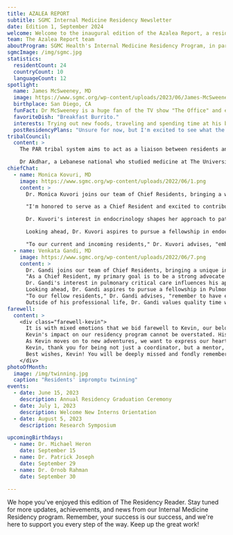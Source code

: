 ```yaml
---
title: AZALEA REPORT
subtitle: SGMC Internal Medicine Residency Newsletter
date: Edition 1, September 2024
welcome: Welcome to the inaugural edition of the Azalea Report, a resident-led e-newsletter for our Internal Medicine Residency program at South Georgia Medical Center in Valdosta, Georgia. We chose the name "Azalea Report" to honor Valdosta's nickname as the "Azalea City," reflecting our aim to flourish and showcase the best of our program, much like the vibrant azaleas that bloom across our city each spring. In this first edition, we're excited to introduce our editorial team, spotlight outstanding residents, share program achievements, and hear from our newly appointed Chief Residents about their plans for the coming year. We'll also feature a section on community engagement, highlighting how our residents contribute to Valdosta and surrounding areas. Whether you're a current resident, faculty member, prospective applicant, or simply interested in our program, we invite you to explore the Azalea Report and join us on this exciting journey of growth and excellence in medical education.
team: The Azalea Report team
aboutProgram: SGMC Health's Internal Medicine Residency Program, in partnership with Mercer University School of Medicine, aims to create a broader pipeline of doctors in Georgia, especially in rural communities. Our program combines academic excellence with hands-on experience, leveraging SGMC Health's highly capable health delivery system. Under the leadership of Dr. Gregory Beale, Program Director, and Dr. Leslie Lamptey, Associate Program Director, we are committed to educating physicians to meet the primary care and healthcare needs of rural and medically underserved areas of Georgia.
sgmcImage: /img/sgmc.jpg
statistics:
  residentCount: 24
  countryCount: 10
  languageCount: 12
spotlight:
  name: James McSweeney, MD
  image: https://www.sgmc.org/wp-content/uploads/2023/06/James-McSweeney.png
  birthplace: San Diego, CA
  funFact: Dr McSweeney is a huge fan of the TV show "The Office" and even has a tattoo of the show's logo on his arm.
  favoriteDish: "Breakfast Burrito."
  interests: Trying out new foods, traveling and spending time at his beach house in Florida.
  postResidencyPlans: "Unsure for now, but I'm excited to see what the future holds!"
tribalCouncil:
  content: >
    The PAR tribal system aims to act as a liaison between residents and GME focusing on resident wellness, building camaraderie and improving the resident experience. The PAR resident body recently voted for Dr Ghida Akdhar as the new Vice President, with Dr Danhely Cruz continuing on as our president. We thank Dr Sheri Walls for all her hardwork and dedication in advocating for the resident body and improving the resident experience. 

    Dr Akdhar, a Lebanese national who studied medicine at The Universite Saint Joseph in Lebanon, is excited for her new role and is committed to the continued improvement of resident well-being. "I was always drawn to extracurricular activities where I can voice my opinion, advocate for change and develop my leadership skills. I don't believe that we have to be in any titled position to have a leading role in change, but I did want to be held accountable for my work, and that's why I decided to run for a leadership position in the Tribal Council. I really believe we can shape residency into what it's supposed to be, an enjoyable training experience that does not come at the cost of our well-being."
chiefChat:
  - name: Monica Kovuri, MD
    image: https://www.sgmc.org/wp-content/uploads/2022/06/1.png
    content: >
      Dr. Monica Kuvori joins our team of Chief Residents, bringing a wealth of diverse experience and a passion for endocrinology. A graduate of Sri Devaraj Urs Medical College, Dr. Kuvori has demonstrated exceptional clinical skills and leadership throughout her residency.

      "I'm honored to serve as a Chief Resident and excited to contribute to our program's growth," says Dr. Kuvori. "My goal is to foster an environment of continuous learning and support for our residents, particularly in research and specialized areas like endocrinology."

      Dr. Kuvori's interest in endocrinology shapes her approach to patient care and resident education. She plans to organize focused workshops and case discussions in this field, benefiting residents interested in metabolic disorders and hormone-related conditions.

      Looking ahead, Dr. Kuvori aspires to pursue a fellowship in endocrinology, where she hopes to further specialize and contribute to advancements in the field. Her dedication to this subspecialty will undoubtedly enrich our program's curriculum and inspire residents with similar interests.

      "To our current and incoming residents," Dr. Kuvori advises, "embrace every learning opportunity, stay curious, and don't hesitate to explore your specific areas of interest within internal medicine. The depth and breadth of our field offer endless possibilities for growth and specialization."
  - name: Venkata Gandi, MD
    image: https://www.sgmc.org/wp-content/uploads/2022/06/7.png
    content: >
      Dr. Gandi joins our team of Chief Residents, bringing a unique international perspective and a keen interest in pulmonary critical care. A graduate of St. Matthew's University School of Medicine in Grand Cayman, Dr. Gandi has consistently demonstrated exceptional clinical acumen and leadership throughout his residency.
      "As a Chief Resident, my primary goal is to be a strong advocate for our residents at both the GME and attending physician levels," says Dr. Gandi. "I understand the challenges of residency and believe that robust support from leadership can significantly enhance the learning experience."
      Dr. Gandi's interest in pulmonary critical care influences his approach to patient management and resident education. He plans to organize specialized workshops and case discussions in this field, benefiting residents interested in pulmonary disorders and critical care medicine.
      Looking ahead, Dr. Gandi aspires to pursue a fellowship in Pulmonary Critical Care, where he hopes to further specialize and contribute to advancements in the field. His dedication to this subspecialty will undoubtedly enrich our program's curriculum and inspire residents with similar interests.
      "To our fellow residents," Dr. Gandi advises, "remember to have each other's backs. Our diverse backgrounds are our strength – let's learn from one another and grow together. When things get challenging, there's nothing more valuable than the support of your colleagues."
      Outside of his professional life, Dr. Gandi values quality time with his wife and enjoys traveling, maintaining a balance that enhances both his personal growth and medical career.
farewell:
  content: >
    <div class="farewell-kevin">
      It is with mixed emotions that we bid farewell to Kevin, our beloved residency coordinator. For years, Kevin has been the heart and soul of our program, guiding residents through the complexities of their medical journey with unwavering dedication and a warm smile.
      Kevin's impact on our residency program cannot be overstated. His organizational skills kept our program running smoothly, while his compassionate nature provided comfort and support during challenging times. From managing rotations to organizing social events, Kevin's attention to detail and genuine care for each resident's well-being have been instrumental in creating a positive and nurturing learning environment.
      As Kevin moves on to new adventures, we want to express our heartfelt gratitude for his years of service. His legacy of kindness, efficiency, and commitment will continue to inspire us. While we will miss his daily presence, the lessons he taught us about professionalism, empathy, and the importance of community in medical education will remain with us throughout our careers.
      Kevin, thank you for being not just a coordinator, but a mentor, a friend, and a pillar of support. Your impact on our lives and careers is immeasurable. We wish you the very best in your future endeavors and hope you'll always remember the positive influence you've had on countless residents at SGMC.
      Best wishes, Kevin! You will be deeply missed and fondly remembered.
    </div>
photoOfMonth:
  image: /img/twinning.jpg
  caption: "Residents' impromptu twinning"
events:
  - date: June 15, 2023
    description: Annual Residency Graduation Ceremony
  - date: July 1, 2023
    description: Welcome New Interns Orientation
  - date: August 5, 2023
    description: Research Symposium

upcomingBirthdays:
  - name: Dr. Michael Heron
    date: September 15
  - name: Dr. Patrick Joseph
    date: September 29
  - name: Dr. Ornob Rahman
    date: September 30

---
```


We hope you've enjoyed this edition of The Residency Reader. Stay tuned for more updates, achievements, and news from our Internal Medicine Residency program. Remember, your success is our success, and we're here to support you every step of the way. Keep up the great work!
